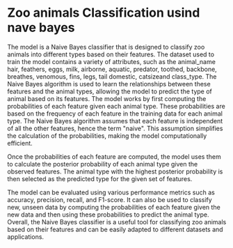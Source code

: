 # Zoo animals Classification usind nave bayes
The model is a Naive Bayes classifier that is designed to classify zoo animals into different types based on their features. The dataset used to train the model contains a variety of attributes, such as the animal_name	hair, feathers, eggs, milk, airborne, aquatic, predator, toothed, backbone, breathes, venomous, fins, legs, tail	domestic, catsizeand class_type. The Naive Bayes algorithm is used to learn the relationships between these features and the animal types, allowing the model to predict the type of animal based on its features. The model works by first computing the probabilities of each feature given each animal type. These probabilities are based on the frequency of each feature in the training data for each animal type. The Naive Bayes algorithm assumes that each feature is independent of all the other features, hence the term "naive". This assumption simplifies the calculation of the probabilities, making the model computationally efficient.

Once the probabilities of each feature are computed, the model uses them to calculate the posterior probability of each animal type given the observed features. The animal type with the highest posterior probability is then selected as the predicted type for the given set of features.

The model can be evaluated using various performance metrics such as accuracy, precision, recall, and F1-score. It can also be used to classify new, unseen data by computing the probabilities of each feature given the new data and then using these probabilities to predict the animal type. Overall, the Naive Bayes classifier is a useful tool for classifying zoo animals based on their features and can be easily adapted to different datasets and applications.
